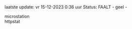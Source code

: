 laatste update: 
vr 15-12-2023  0:36   uur 
Status: FAALT - geel - 
<div class="service Y">microstation</div><div class="service G">httpstat</div>